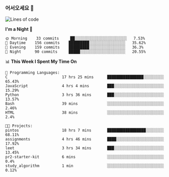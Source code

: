 ### 어서오세요 👋

<!--START_SECTION:waka-->
![Lines of code](https://img.shields.io/badge/From%20Hello%20World%20I%27ve%20Written-369921%20lines%20of%20code-blue)

**I'm a Night 🦉** 

```text
🌞 Morning    33 commits     ██░░░░░░░░░░░░░░░░░░░░░░░   7.53% 
🌆 Daytime    156 commits    █████████░░░░░░░░░░░░░░░░   35.62% 
🌃 Evening    159 commits    █████████░░░░░░░░░░░░░░░░   36.3% 
🌙 Night      90 commits     █████░░░░░░░░░░░░░░░░░░░░   20.55%

```


📊 **This Week I Spent My Time On** 

```text
💬 Programming Languages: 
C                        17 hrs 25 mins      ████████████████░░░░░░░░░   65.43% 
JavaScript               4 hrs 4 mins        ███░░░░░░░░░░░░░░░░░░░░░░   15.29% 
Python                   3 hrs 36 mins       ███░░░░░░░░░░░░░░░░░░░░░░   13.57% 
Bash                     39 mins             ░░░░░░░░░░░░░░░░░░░░░░░░░   2.46% 
HTML                     38 mins             ░░░░░░░░░░░░░░░░░░░░░░░░░   2.4%

🐱‍💻 Projects: 
pintos                   18 hrs 7 mins       █████████████████░░░░░░░░   68.11% 
assignments              4 hrs 46 mins       ████░░░░░░░░░░░░░░░░░░░░░   17.92% 
leet                     3 hrs 34 mins       ███░░░░░░░░░░░░░░░░░░░░░░   13.45% 
pr2-starter-kit          6 mins              ░░░░░░░░░░░░░░░░░░░░░░░░░   0.4% 
study_algorithm          1 min               ░░░░░░░░░░░░░░░░░░░░░░░░░   0.12%

```


<!--END_SECTION:waka-->

